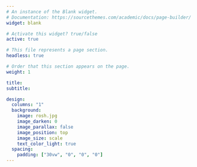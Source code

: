 ```yaml
---
# An instance of the Blank widget.
# Documentation: https://sourcethemes.com/academic/docs/page-builder/
widget: blank

# Activate this widget? true/false
active: true

# This file represents a page section.
headless: true

# Order that this section appears on the page.
weight: 1

title: 
subtitle:

design:
  columns: "1"
  background:
    image: rosh.jpg
    image_darken: 0
    image_parallax: false
    image_position: top
    image_size: scale
    text_color_light: true
  spacing:
    padding: ["30vw", "0", "0", "0"]
---
```

